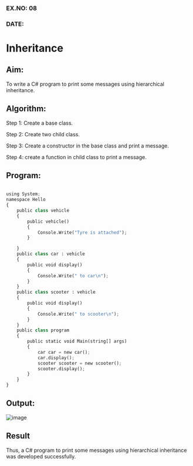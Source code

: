 ### EX.NO: 08

### DATE:


# Inheritance

## Aim:

To write a C# program to print some messages using hierarchical inheritance.


## Algorithm:

Step 1: Create a base class.

Step 2: Create two child class.

Step 3: Create a constructor in the base class and print a message.

Step 4: create a function in child class to print a message.

## Program:

```python 3

using System;
namespace Hello
{
    public class vehicle
    {
        public vehicle()
        {
            Console.Write("Tyre is attached");
        }

    }
    public class car : vehicle
    {
        public void display()
        {
            Console.Write(" to car\n");
        }
    }
    public class scooter : vehicle
    {
        public void display()
        {
            Console.Write(" to scooter\n");
        }
    }
    public class program
    {
        public static void Main(string[] args)
        {
            car car = new car();
            car.display();
            scooter scooter = new scooter();
            scooter.display();
        }
    }
}

```

## Output:

![image](https://user-images.githubusercontent.com/81132849/172982245-d77894ce-c2fd-4c39-8cd6-d1dc0edbe917.png)



## Result

Thus, a C# program to print some messages using hierarchical inheritance was developed successfully.


